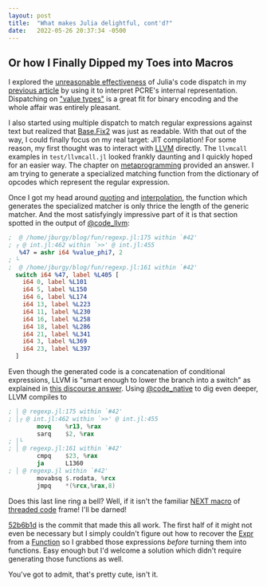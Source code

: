 ```yaml
---
layout: post
title:  "What makes Julia delightful, cont'd?"
date:   2022-05-26 20:37:34 -0500
---
```

## Or how I Finally Dipped my Toes into Macros

I explored the [unreasonable effectiveness](https://www.juliaopt.org/meetings/santiago2019/slides/stefan_karpinski.pdf)
of Julia's code dispatch in my [previous article]({{page.previous.url}}) by using it to interpret PCRE's internal
representation.  Dispatching on ["value types"](https://docs.julialang.org/en/v1/manual/types/#%22Value-types%22)
is a great fit for binary encoding and the whole affair was entirely pleasant.

I also started using multiple dispatch to match regular expressions against text but realized that 
[Base.Fix2](https://docs.julialang.org/en/v1/base/base/#Base.Fix2) was just as readable.  With that out of the way, I
could finally focus on my real target: JIT compilation!  For some reason, my first thought was to interact
with [LLVM](https://docs.julialang.org/en/v1/devdocs/llvm/) directly.  The `llvmcall` examples in `test/llvmcall.jl`
looked frankly daunting and I quickly hoped for an easier way.  The chapter on
[metaprogramming](https://docs.julialang.org/en/v1/manual/metaprogramming/#Metaprogramming) provided an answer.
I am trying to generate a specialized matching function from the dictionary of opcodes which represent the
regular expression.

Once I got my head around [quoting](https://docs.julialang.org/en/v1/manual/metaprogramming/#Quoting) and
[interpolation](https://docs.julialang.org/en/v1/manual/metaprogramming/#man-expression-interpolation), the function
which generates the specialized matcher is only thrice the length of the generic matcher.  And the most satisfyingly
impressive part of it is that section spotted in the output of 
[@code_llvm](https://docs.julialang.org/en/v1/stdlib/InteractiveUtils/#InteractiveUtils.@code_llvm):

```llvm
;  @ /home/jburgy/blog/fun/regexp.jl:175 within `#42'
; ┌ @ int.jl:462 within `>>' @ int.jl:455
   %47 = ashr i64 %value_phi7, 2
; └
;  @ /home/jburgy/blog/fun/regexp.jl:161 within `#42'
  switch i64 %47, label %L405 [
    i64 0, label %L101
    i64 5, label %L150
    i64 6, label %L174
    i64 13, label %L223
    i64 11, label %L230
    i64 16, label %L258
    i64 18, label %L286
    i64 21, label %L341
    i64 3, label %L369
    i64 23, label %L397
  ]
```

Even though the generated code is a concatenation of conditional expressions, LLVM is "smart enough to lower the branch
into a switch" as explained in [this discourse answer](https://discourse.julialang.org/t/computed-goto-or-labels-as-values-in-julia/5013/2).
Using [@code_native](https://docs.julialang.org/en/v1/stdlib/InteractiveUtils/#InteractiveUtils.code_native) to dig
even deeper, LLVM compiles to

```nasm
; │ @ regexp.jl:175 within `#42'
; │┌ @ int.jl:462 within `>>' @ int.jl:455
        movq    %r13, %rax
        sarq    $2, %rax
; │└
; │ @ regexp.jl:161 within `#42'
        cmpq    $23, %rax
        ja      L1360
; │ @ regexp.jl within `#42'
        movabsq $.rodata, %rcx
        jmpq    *(%rcx,%rax,8)
```

Does this last line ring a bell?  Well, if it isn't the familiar [NEXT macro](https://github.com/nornagon/jonesforth/blob/master/jonesforth.S#L305-L471)
of [threaded code](https://en.wikipedia.org/wiki/Threaded_code) frame!  I'll be darned!

[52b6b1d](https://github.com/jburgy/blog/commit/52b6b1d0225f0e7756558c196a8e1b718aa15091) is the commit that made this
all work.  The first half of it might not even be necessary but I simply couldn't figure out how to recover the
[Expr](https://docs.julialang.org/en/v1/base/base/#Core.Expr) from a 
[Function](https://docs.julialang.org/en/v1/base/base/#Core.Function) so I grabbed those expressions _before_ turning
them into functions.  Easy enough but I'd welcome a solution which didn't require generating those functions as well.

You've got to admit, that's pretty cute, isn't it.
